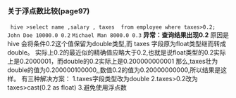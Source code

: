 ### 关于浮点数比较(page97)
``` hive >select name ,salary , taxes  from employee where taxes>0.2;``` 
   ``` John Doe 10000.0 0.2```
   ``` Michael Man 8000.0 0.3 ```
**异常：查询结果出现0.2**
原因是hive 会将条件0.2这个值保留为double类型,而 taxes 字段原为float类型继而转成double。
实际上0.2的最近似的精确值应略大于0.2,也就是说float类型的0.2实际上是0.2000001，而double的0.2实际上是0.200000000001
那么,taxes壮为double的值为0.200000100000,,数值0.2的值为0.20000000000,所以结果是这样。
有三种解决方案：
1.taxes字段类型改为double
2.taxes>0.2改为taxes>cast(0.2 as float)
3.避免使用浮点数

